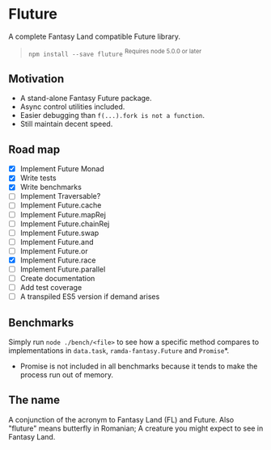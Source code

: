 # Fluture

A complete Fantasy Land compatible Future library.

> `npm install --save fluture` <sup>Requires node 5.0.0 or later</sup>

## Motivation

* A stand-alone Fantasy Future package.
* Async control utilities included.
* Easier debugging than `f(...).fork is not a function`.
* Still maintain decent speed.

## Road map

* [x] Implement Future Monad
* [x] Write tests
* [x] Write benchmarks
* [ ] Implement Traversable?
* [ ] Implement Future.cache
* [ ] Implement Future.mapRej
* [ ] Implement Future.chainRej
* [ ] Implement Future.swap
* [ ] Implement Future.and
* [ ] Implement Future.or
* [x] Implement Future.race
* [ ] Implement Future.parallel
* [ ] Create documentation
* [ ] Add test coverage
* [ ] A transpiled ES5 version if demand arises

## Benchmarks

Simply run `node ./bench/<file>` to see how a specific method compares to
implementations in `data.task`, `ramda-fantasy.Future` and `Promise`*.

* Promise is not included in all benchmarks because it tends to make the process
  run out of memory.

## The name

A conjunction of the acronym to Fantasy Land (FL) and Future. Also "fluture"
means butterfly in Romanian; A creature you might expect to see in Fantasy Land.
